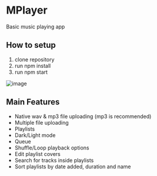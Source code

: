 # MPlayer
Basic music playing app

## How to setup
1. clone repository
2. run npm install 
3. run npm start

![image](https://user-images.githubusercontent.com/88730475/174505719-0b437519-b071-4764-9d7c-cbf0e5e132d8.png)

## Main Features
* Native wav & mp3 file uploading (mp3 is recommended)  
* Multiple file uploading
* Playlists
* Dark/Light mode
* Queue
* Shuffle/Loop playback options
* Edit playlist covers
* Search for tracks inside playlists
* Sort playlists by date added, duration and name 


